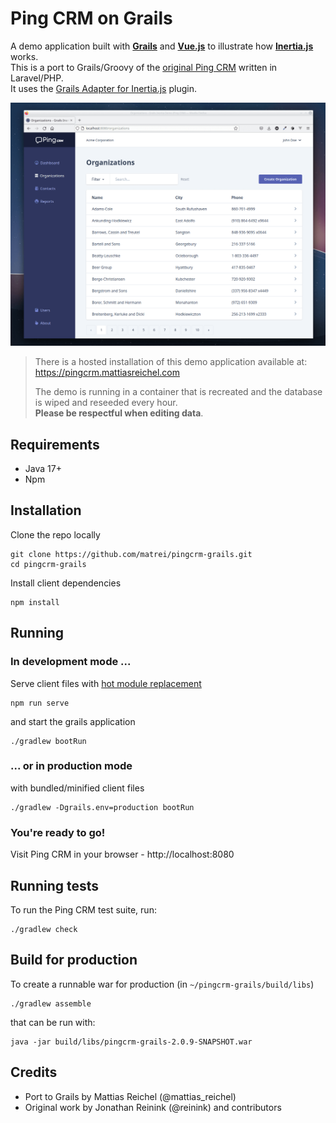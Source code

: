 # Ping CRM on Grails
A demo application built with **[Grails](https://grails.org)** and **[Vue.js](https://vuejs.org)** to illustrate how **[Inertia.js](https://inertiajs.com/)** works.\
This is a port to Grails/Groovy of the [original Ping CRM](https://github.com/inertiajs/pingcrm) written in Laravel/PHP.\
It uses the [Grails Adapter for Inertia.js](https://github.com/matrei/grails-inertia-plugin) plugin.

![Screenshot of the Ping CRM application](screenshot.png)

> There is a hosted installation of this demo application available at:\
> https://pingcrm.mattiasreichel.com
> 
> The demo is running in a container that is recreated and the database is wiped and reseeded every hour.\
>**Please be respectful when editing data**.

## Requirements
- Java 17+
- Npm

## Installation
Clone the repo locally
```shell
git clone https://github.com/matrei/pingcrm-grails.git
cd pingcrm-grails
```
Install client dependencies
```shell
npm install
```
## Running
### In development mode ...
Serve client files with [hot module replacement](https://vitejs.dev/guide/features.html#hot-module-replacement)
```shell
npm run serve
```
and start the grails application
```shell
./gradlew bootRun
```
###  ... or in production mode
with bundled/minified client files
```shell
./gradlew -Dgrails.env=production bootRun
```

### You're ready to go!
Visit Ping CRM in your browser - http://localhost:8080

## Running tests
To run the Ping CRM test suite, run:
```shell
./gradlew check
```

## Build for production
To create a runnable war for production (in `~/pingcrm-grails/build/libs`)
```shell
./gradlew assemble
```
that can be run with:
```shell
java -jar build/libs/pingcrm-grails-2.0.9-SNAPSHOT.war
```

## Credits
* Port to Grails by Mattias Reichel (@mattias_reichel)
* Original work by Jonathan Reinink (@reinink) and contributors
